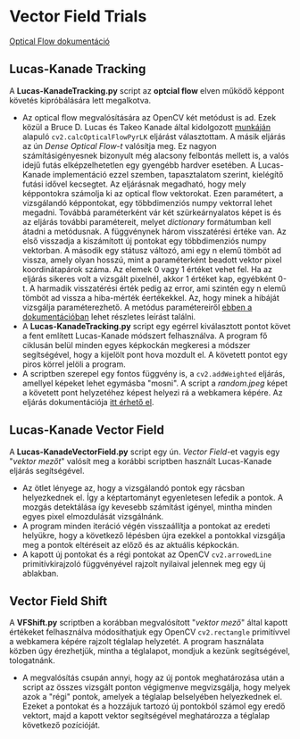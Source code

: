 # Vector Field Trials

[Optical Flow dokumentáció](https://docs.opencv.org/4.1.1/d4/dee/tutorial_optical_flow.html)


## Lucas-Kanade Tracking

A **Lucas-KanadeTracking.py** script az **optcial flow** elven működő képpont követés kipróbálására lett megalkotva.
* Az optical flow megvalósítására az OpenCV két metódust is ad. Ezek közül a Bruce D. Lucas és Takeo Kanade által kidolgozott [munkáján](https://github.com/DanielNagy97/szakdolgozat/blob/master/references/lucas_kanade-1981.pdf) alapuló `cv2.calcOpticalFlowPyrLK` eljárást választottam. A másik eljárás az ún *Dense Optical Flow-t* valósítja meg. Ez nagyon számításigényesnek bizonyult még alacsony felbontás mellett is, a valós idejű futás elképzelhetetlen egy gyengébb hardver esetében. A Lucas-Kanade implementáció ezzel szemben, tapasztalatom szerint, kielégítő futási idővel kecsegtet. Az eljárásnak megadható, hogy mely képpontokra számolja ki az optical flow vektorokat. Ezen paramétert, a vizsgálandó képpontokat, egy többdimenziós numpy vektorral lehet megadni. Továbbá paraméterként vár két szürkeárnyalatos képet is és az eljárás további paramétereit, melyet *dictionary* formátumban kell átadni a metódusnak. A függvénynek három visszatérési értéke van. Az első visszadja a kiszámított új pontokat egy többdimenziós numpy vektorban. A második egy státusz változó, ami egy n elemű tömböt ad vissza, amely olyan hosszú, mint a paraméterként beadott vektor pixel koordinátapárok száma. Az elemek 0 vagy 1 értéket vehet fel. Ha az eljárás sikeres volt a vizsgált pixelnél, akkor 1 értéket kap, egyébként 0-t. A harmadik visszatérési érték pedig az error, ami szintén egy n elemű tömböt ad vissza a hiba-mérték éertékekkel. Az, hogy minek a hibáját vizsgálja paraméterezhető. A metódus paramétereiről [ebben a dokumentációban](https://docs.opencv.org/3.4/dc/d6b/group__video__track.html#ga473e4b886d0bcc6b65831eb88ed93323) lehet részletes leírást találni.
* A **Lucas-KanadeTracking.py** script egy egérrel kiválasztott pontot követ a fent említett Lucas-Kanade módszert felhasználva. A program fő ciklusán belül minden egyes képkockán megkeresi a módszer segítségével, hogy a kijelölt pont hova mozdult el. A követett pontot egy piros körrel jelöli a program.
* A scriptben szerepel egy fontos függvény is, a `cv2.addWeighted` eljárás, amellyel képeket lehet egymásba "mosni". A script a *random.jpeg* képet a követett pont helyzetéhez képest helyezi rá a webkamera képére. Az eljárás dokumentációja [itt érhető el](https://docs.opencv.org/4.1.1/d2/de8/group__core__array.html#gafafb2513349db3bcff51f54ee5592a19).


## Lucas-Kanade Vector Field

A **Lucas-KanadeVectorField.py** script egy ún. *Vector Field*-et vagyis egy "*vektor mezőt*" valósít meg a korábbi scriptben használt Lucas-Kanade eljárás segítségével.
* Az ötlet lényege az, hogy a vizsgálandó pontok egy rácsban helyezkednek el. Így a képtartományt egyenletesen lefedik a pontok. A mozgás detektálása így kevesebb számítást igényel, mintha minden egyes pixel elmozdulását vizsgálnánk.
* A program minden iteráció végén visszaállítja a pontokat az eredeti helyükre, hogy a következő lépésben újra ezekkel a pontokkal vizsgálja meg a pontok eltéréseit az előző és az aktuális képkockán.
* A kapott új pontokat és a régi pontokat az OpenCV `cv2.arrowedLine` primitívkirajzoló függvényével rajzolt nyilaival jelennek meg egy új ablakban.


## Vector Field Shift

A **VFShift.py** scriptben a korábban megvalósított "*vektor mező*" által kapott értékeket felhasználva módosíthatjuk egy OpenCV `cv2.rectangle` primitívvel a webkamera képére rajzolt téglalap helyzetét. A program használata közben úgy érezhetjük, mintha a téglalapot, mondjuk a kezünk segítségével, tologatnánk.
* A megvalósítás csupán annyi, hogy az új pontok meghatározása után a script az összes vizsgált ponton végigmenve megvizsgálja, hogy melyek azok a "régi" pontok, amelyek a téglalap belselyében helyezkednek el. Ezeket a pontokat és a hozzájuk tartozó új pontokból számol egy eredő vektort, majd a kapott vektor segítségével meghatározza a téglalap következő pozícióját.